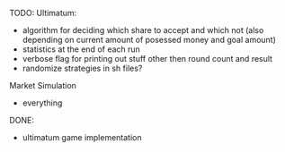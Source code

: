 TODO:
Ultimatum:
* algorithm for deciding which share to accept and which not (also depending on current amount of posessed money and goal amount)
* statistics at the end of each run
* verbose flag for printing out stuff other then round count and result
* randomize strategies in sh files?

Market Simulation
* everything

DONE:
* ultimatum game implementation